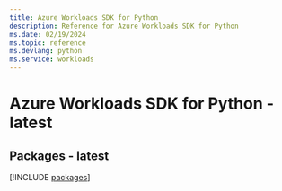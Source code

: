 ```yaml
---
title: Azure Workloads SDK for Python
description: Reference for Azure Workloads SDK for Python
ms.date: 02/19/2024
ms.topic: reference
ms.devlang: python
ms.service: workloads
---
```

# Azure Workloads SDK for Python - latest
## Packages - latest
[!INCLUDE [packages](workloads-index.md)]